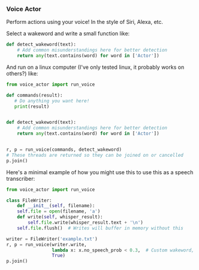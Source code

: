 ### Voice Actor

Perform actions using your voice! In the style of Siri, Alexa, etc.

Select a wakeword and write a small function like:

```python
def detect_wakeword(text):
    # Add common misunderstandings here for better detection
    return any(text.contains(word) for word in ['Actor'])
```

And run on a linux computer (I've only tested linux, it probably works on others?) like:

```python
from voice_actor import run_voice

def commands(result):
   # Do anything you want here!
   print(result)


def detect_wakeword(text):
    # Add common misunderstandings here for better detection
    return any(text.contains(word) for word in ['Actor'])


r, p = run_voice(commands, detect_wakeword)
# These threads are returned so they can be joined on or cancelled
p.join()
```

Here's a minimal example of how you might use this to use this as a speech transcriber:
```python
from voice_actor import run_voice

class FileWriter:
    def __init__(self, filename):
	self.file = open(filename, 'a')
    def write(self, whisper_result):
        self.file.write(whisper_result.text + '\n')
	self.file.flush()  # Writes will buffer in memory without this

writer = FileWriter('example.txt')
r, p = run_voice(writer.write,
                 lambda x: x.no_speech_prob < 0.3,  # Custom wakeword, records if the probability of speech is >0.7
                 True)
p.join()
```
